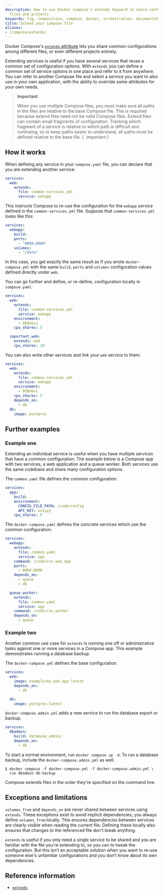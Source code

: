 ```yaml
---
description: How to use Docker Compose's extends keyword to share configuration between
  files and projects
keywords: fig, composition, compose, docker, orchestration, documentation, docs
title: Extend your Compose file
aliases:
- /compose/extends/
---
```


Docker Compose's [`extends` attribute](../compose-file/05-services.md#extends) lets you share common configurations
among different files, or even different projects entirely.

Extending services
is useful if you have several services that reuse a common set of configuration
options. With `extends` you can define a common set of service options in one
place and refer to it from anywhere. You can refer to another Compose file and select a service you want to also use in your own application, with the ability to override some attributes for your own needs.

> **Important**
>
> When you use multiple Compose files, you must make sure all paths in the
files are relative to the base Compose file. This is required because extend files need not be valid
Compose files. Extend files can contain small fragments of configuration.
Tracking which fragment of a service is relative to which path is difficult and
confusing, so to keep paths easier to understand, all paths must be defined
relative to the base file.
{ .important }

## How it works

When defining any service in your `compose.yaml` file, you can declare that you are
extending another service:

```yaml
services:
  web:
    extends:
      file: common-services.yml
      service: webapp
```

This instructs Compose to re-use the configuration for the `webapp` service
defined in the `common-services.yml` file. Suppose that `common-services.yml`
looks like this:

```yaml
services:
  webapp:
    build: .
    ports:
      - "8000:8000"
    volumes:
      - "/data"
```

In this case, you get exactly the same result as if you wrote
`docker-compose.yml` with the same `build`, `ports` and `volumes` configuration
values defined directly under `web`.

You can go further and define, or re-define, configuration locally in
`compose.yaml`:

```yaml
services:
  web:
    extends:
      file: common-services.yml
      service: webapp
    environment:
      - DEBUG=1
    cpu_shares: 5

  important_web:
    extends: web
    cpu_shares: 10
```

You can also write other services and link your `web` service to them:

```yaml
services:
  web:
    extends:
      file: common-services.yml
      service: webapp
    environment:
      - DEBUG=1
    cpu_shares: 5
    depends_on:
      - db
  db:
    image: postgres
```

## Further examples

### Example one

Extending an individual service is useful when you have multiple services that
have a common configuration. The example below is a Compose app with
two services, a web application and a queue worker. Both services use the same
codebase and share many configuration options.

The `common.yaml` file defines the common configuration:

```yaml
services:
  app:
    build: .
    environment:
      CONFIG_FILE_PATH: /code/config
      API_KEY: xxxyyy
    cpu_shares: 5
```

The `docker-compose.yaml` defines the concrete services which use the
common configuration:

```yaml
services:
  webapp:
    extends:
      file: common.yaml
      service: app
    command: /code/run_web_app
    ports:
      - 8080:8080
    depends_on:
      - queue
      - db

  queue_worker:
    extends:
      file: common.yaml
      service: app
    command: /code/run_worker
    depends_on:
      - queue
```

### Example two

Another common use case for `extends` is running one off or administrative tasks against one
or more services in a Compose app. This example demonstrates running a
database backup.

The `docker-compose.yml` defines the base configuration.

```yaml
services:
  web:
    image: example/my_web_app:latest
    depends_on:
      - db

  db:
    image: postgres:latest
```

`docker-compose.admin.yml` adds a new service to run the database
export or backup.

```yaml
services:
  dbadmin:
    build: database_admin/
    depends_on:
      - db
```

To start a normal environment, run `docker compose up -d`. To run a database
backup, include the `docker-compose.admin.yml` as well.

```console
$ docker compose -f docker-compose.yml -f docker-compose.admin.yml \
  run dbadmin db-backup
```

Compose extends files in
the order they're specified on the command line.

## Exceptions and limitations

`volumes_from` and `depends_on` are never shared between
services using `extends`. These exceptions exist to avoid implicit
dependencies; you always define `volumes_from` locally. This ensures
dependencies between services are clearly visible when reading the current file.
Defining these locally also ensures that changes to the referenced file don't
break anything.

`extends` is useful if you only need a single service to be shared and you are familiar with the file you're extending to, so you can to tweak the configuration. But this isn’t an acceptable solution when you want to re-use someone else's unfamiliar configurations and you don’t know about its own dependencies.

## Reference information

- [`extends`](../compose-file/05-services.md#extends)
